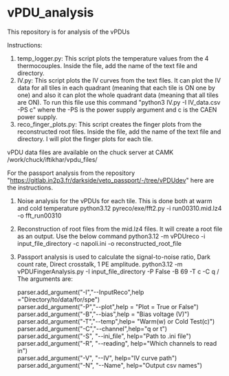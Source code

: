 # vPDU_analysis
This repository is for analysis of the vPDUs

Instructions:
1. temp_logger.py: This script plots the temperature values from the 4 thermocouples. Inside the file, add the name of the text file and directory.
2. IV.py: This script plots the IV curves from the text files. It can plot the IV data for all tiles in each quadrant (meaning that each tile is ON one by one) and also it can plot the whole quadrant data (meaning that all tiles are ON). 
   To run this file use this command "python3 IV.py -I IV_data.csv -PS c" where the -PS is the power supply argument and c is the CAEN power supply.
3. reco_finger_plots.py: This script creates the finger plots from the reconstructed root files. Inside the file, add the name of the text file and directory. I will plot the finger plots for each tile.
   
vPDU data files are available on the chuck server at CAMK
/work/chuck/iftikhar/vpdu_files/



For the passport analysis from the repository "https://gitlab.in2p3.fr/darkside/veto_passport/-/tree/vPDUdev" here are the instructions.
1. Noise analysis for the vPDUs for each tile. This is done both at warm and cold temperature
   python3.12 pyreco/exe/fft2.py -i run00310.mid.lz4 -o fft_run00310
2. Reconstruction of root files from the mid.lz4 files. It will create a root file as an output. Use the below command
   python3.12 -m vPDUreco -i input_file_directory -c napoli.ini -o reconstructed_root_file
3. Passport analysis is used to calculate the signal-to-noise ratio, Dark count rate, Direct crosstalk, 1 PE amplitude.
   python3.12 -m vPDUFingerAnalysis.py  -I input_file_directory -P False -B 69 -T c -C q /
   The arguments are:  
   
    parser.add_argument("-I","--InputReco",help ="Directory/to/data/for/spe")  
    parser.add_argument("-P","--plot",help = "Plot = True or False")  
    parser.add_argument("-B","--bias",help = "Bias voltage (V)")  
    parser.add_argument("-T","--temp",help= "Warm(w) or Cold Test(c)")  
    parser.add_argument("-C","--channel",help="q or t")  
    parser.add_argument("-S", "--ini_file", help="Path to .ini file")  
    parser.add_argument("-R", "--reading", help="Which channels to read in")  
    parser.add_argument("-V", "--IV", help="IV curve path")  
    parser.add_argument("-N", "--Name", help="Output csv names")  
   
